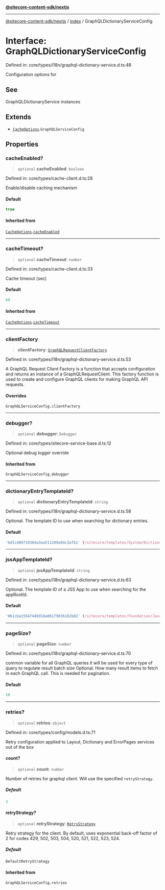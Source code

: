 [**@sitecore-content-sdk/nextjs**](../../README.md)

***

[@sitecore-content-sdk/nextjs](../../README.md) / [index](../README.md) / GraphQLDictionaryServiceConfig

# Interface: GraphQLDictionaryServiceConfig

Defined in: core/types/i18n/graphql-dictionary-service.d.ts:48

Configuration options for

## See

GraphQLDictionaryService instances

## Extends

- [`CacheOptions`](CacheOptions.md).`GraphQLServiceConfig`

## Properties

### cacheEnabled?

> `optional` **cacheEnabled**: `boolean`

Defined in: core/types/cache-client.d.ts:28

Enable/disable caching mechanism

#### Default

```ts
true
```

#### Inherited from

[`CacheOptions`](CacheOptions.md).[`cacheEnabled`](CacheOptions.md#cacheenabled)

***

### cacheTimeout?

> `optional` **cacheTimeout**: `number`

Defined in: core/types/cache-client.d.ts:33

Cache timeout (sec)

#### Default

```ts
60
```

#### Inherited from

[`CacheOptions`](CacheOptions.md).[`cacheTimeout`](CacheOptions.md#cachetimeout)

***

### clientFactory

> **clientFactory**: [`GraphQLRequestClientFactory`](../../client/type-aliases/GraphQLRequestClientFactory.md)

Defined in: core/types/i18n/graphql-dictionary-service.d.ts:53

A GraphQL Request Client Factory is a function that accepts configuration and returns an instance of a GraphQLRequestClient.
This factory function is used to create and configure GraphQL clients for making GraphQL API requests.

#### Overrides

`GraphQLServiceConfig.clientFactory`

***

### debugger?

> `optional` **debugger**: `Debugger`

Defined in: core/types/sitecore-service-base.d.ts:12

Optional debug logger override

#### Inherited from

`GraphQLServiceConfig.debugger`

***

### dictionaryEntryTemplateId?

> `optional` **dictionaryEntryTemplateId**: `string`

Defined in: core/types/i18n/graphql-dictionary-service.d.ts:58

Optional. The template ID to use when searching for dictionary entries.

#### Default

```ts
'6d1cd89719364a3aa511289a94c2a7b1' (/sitecore/templates/System/Dictionary/Dictionary entry)
```

***

### jssAppTemplateId?

> `optional` **jssAppTemplateId**: `string`

Defined in: core/types/i18n/graphql-dictionary-service.d.ts:63

Optional. The template ID of a JSS App to use when searching for the appRootId.

#### Default

```ts
'061cba1554744b918a0617903b102b82' (/sitecore/templates/Foundation/JavaScript Services/App)
```

***

### pageSize?

> `optional` **pageSize**: `number`

Defined in: core/types/i18n/graphql-dictionary-service.d.ts:70

common variable for all GraphQL queries
it will be used for every type of query to regulate result batch size
Optional. How many result items to fetch in each GraphQL call. This is needed for pagination.

#### Default

```ts
10
```

***

### retries?

> `optional` **retries**: `object`

Defined in: core/types/config/models.d.ts:71

Retry configuration applied to Layout, Dictionary and ErrorPages services out of the box

#### count?

> `optional` **count**: `number`

Number of retries for graphql client. Will use the specified `retryStrategy`.

##### Default

```ts
3
```

#### retryStrategy?

> `optional` **retryStrategy**: [`RetryStrategy`](../../client/interfaces/RetryStrategy.md)

Retry strategy for the client. By default, uses exponential
back-off factor of 2 for codes 429, 502, 503, 504, 520, 521, 522, 523, 524.

##### Default

```ts
DefaultRetryStrategy
```

#### Inherited from

`GraphQLServiceConfig.retries`
